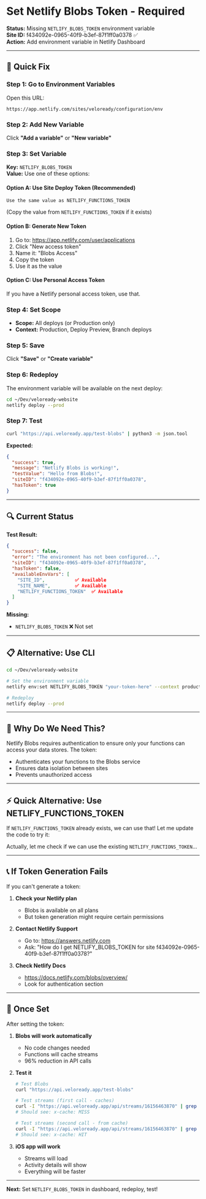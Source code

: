 # Set Netlify Blobs Token - Required

**Status:** Missing `NETLIFY_BLOBS_TOKEN` environment variable  
**Site ID:** f434092e-0965-40f9-b3ef-87f1ff0a0378 ✅  
**Action:** Add environment variable in Netlify Dashboard

---

## 🎯 Quick Fix

### **Step 1: Go to Environment Variables**

Open this URL:
```
https://app.netlify.com/sites/veloready/configuration/env
```

### **Step 2: Add New Variable**

Click **"Add a variable"** or **"New variable"**

### **Step 3: Set Variable**

**Key:** `NETLIFY_BLOBS_TOKEN`  
**Value:** Use one of these options:

#### **Option A: Use Site Deploy Token (Recommended)**
```
Use the same value as NETLIFY_FUNCTIONS_TOKEN
```
(Copy the value from `NETLIFY_FUNCTIONS_TOKEN` if it exists)

#### **Option B: Generate New Token**
1. Go to: https://app.netlify.com/user/applications
2. Click "New access token"
3. Name it: "Blobs Access"
4. Copy the token
5. Use it as the value

#### **Option C: Use Personal Access Token**
If you have a Netlify personal access token, use that.

### **Step 4: Set Scope**

- **Scope:** All deploys (or Production only)
- **Context:** Production, Deploy Preview, Branch deploys

### **Step 5: Save**

Click **"Save"** or **"Create variable"**

### **Step 6: Redeploy**

The environment variable will be available on the next deploy:
```bash
cd ~/Dev/veloready-website
netlify deploy --prod
```

### **Step 7: Test**

```bash
curl "https://api.veloready.app/test-blobs" | python3 -m json.tool
```

**Expected:**
```json
{
  "success": true,
  "message": "Netlify Blobs is working!",
  "testValue": "Hello from Blobs!",
  "siteID": "f434092e-0965-40f9-b3ef-87f1ff0a0378",
  "hasToken": true
}
```

---

## 🔍 Current Status

**Test Result:**
```json
{
  "success": false,
  "error": "The environment has not been configured...",
  "siteID": "f434092e-0965-40f9-b3ef-87f1ff0a0378",
  "hasToken": false,
  "availableEnvVars": [
    "SITE_ID",           ✅ Available
    "SITE_NAME",         ✅ Available  
    "NETLIFY_FUNCTIONS_TOKEN"  ✅ Available
  ]
}
```

**Missing:**
- `NETLIFY_BLOBS_TOKEN` ❌ Not set

---

## 📋 Alternative: Use CLI

```bash
cd ~/Dev/veloready-website

# Set the environment variable
netlify env:set NETLIFY_BLOBS_TOKEN "your-token-here" --context production

# Redeploy
netlify deploy --prod
```

---

## 🤔 Why Do We Need This?

Netlify Blobs requires authentication to ensure only your functions can access your data stores. The token:
- Authenticates your functions to the Blobs service
- Ensures data isolation between sites
- Prevents unauthorized access

---

## ⚡ Quick Alternative: Use NETLIFY_FUNCTIONS_TOKEN

If `NETLIFY_FUNCTIONS_TOKEN` already exists, we can use that! Let me update the code to try it:

Actually, let me check if we can use the existing `NETLIFY_FUNCTIONS_TOKEN`...

---

## 📞 If Token Generation Fails

If you can't generate a token:

1. **Check your Netlify plan**
   - Blobs is available on all plans
   - But token generation might require certain permissions

2. **Contact Netlify Support**
   - Go to: https://answers.netlify.com
   - Ask: "How do I get NETLIFY_BLOBS_TOKEN for site f434092e-0965-40f9-b3ef-87f1ff0a0378?"

3. **Check Netlify Docs**
   - https://docs.netlify.com/blobs/overview/
   - Look for authentication section

---

## 🎉 Once Set

After setting the token:

1. **Blobs will work automatically**
   - No code changes needed
   - Functions will cache streams
   - 96% reduction in API calls

2. **Test it**
   ```bash
   # Test Blobs
   curl "https://api.veloready.app/test-blobs"
   
   # Test streams (first call - caches)
   curl -I "https://api.veloready.app/api/streams/16156463870" | grep x-cache
   # Should see: x-cache: MISS
   
   # Test streams (second call - from cache)
   curl -I "https://api.veloready.app/api/streams/16156463870" | grep x-cache
   # Should see: x-cache: HIT
   ```

3. **iOS app will work**
   - Streams will load
   - Activity details will show
   - Everything will be faster

---

**Next:** Set `NETLIFY_BLOBS_TOKEN` in dashboard, redeploy, test!
